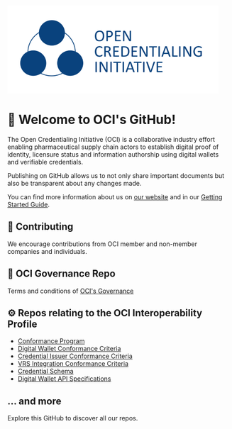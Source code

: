 ![OCI Logo](/OCI+Full+Icon_vertical_dark.png)

# 👋 Welcome to OCI's GitHub!

The Open Credentialing Initiative (OCI) is a collaborative industry effort enabling pharmaceutical supply chain actors to establish digital proof of identity, licensure status and information authorship using digital wallets and verifiable credentials.

Publishing on GitHub allows us to not only share important documents but also be transparent about any changes made.

You can find more information about us on [our website](https://www.oc-i.org/) and in our [Getting Started Guide](https://open-credentialing-initiative.github.io/getting-started).

## 🤝 Contributing

We encourage contributions from OCI member and non-member companies and individuals. 

## 📜 OCI Governance Repo
Terms and conditions of [OCI's Governance](https://open-credentialing-initiative.github.io/OCI-Governance/)

## ⚙️ Repos relating to the OCI Interoperability Profile  

- [Conformance Program](https://open-credentialing-initiative.github.io/Conformance-Program/)
- [Digital Wallet Conformance Criteria](https://open-credentialing-initiative.github.io/Digital-Wallet-Conformance-Criteria/latest)
- [Credential Issuer Conformance Criteria](https://open-credentialing-initiative.github.io/Credential-Issuer-Conformance-Criteria/) 
- [VRS Integration Conformance Criteria](https://open-credentialing-initiative.github.io/VRS-Conformance-Criteria/) 
- [Credential Schema](https://open-credentialing-initiative.github.io/schemas/specification/v1.0.0/)
- [Digital Wallet API Specifications](https://open-credentialing-initiative.github.io/api-specifications/latest/index.html)
## ... and more
Explore this GitHub to discover all our repos.
